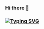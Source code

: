 ### Hi there 👋 
### [![Typing SVG](https://readme-typing-svg.demolab.com/?lines=Hello+!!;Welcome+to+My+GitHub)](https://git.io/typing-svg)

<!--
**Rajiv-paul/Rajiv-paul** is a ✨ _special_ ✨ repository because its `README.md` (this file) appears on your GitHub profile.

Here are some ideas to get you started:

- 🔭 I’m currently working on ...
- 🌱 I’m currently learning ...
- 👯 I’m looking to collaborate on ...
- 🤔 I’m looking for help with ...
- 💬 Ask me about ...
- 📫 How to reach me: ...
- 😄 Pronouns: ...
- ⚡ Fun fact: ...


-->

